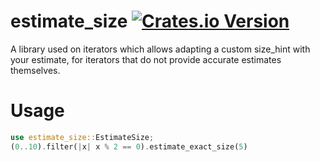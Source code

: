 # estimate_size [![Crates.io Version](https://img.shields.io/crates/v/estimate_size.svg)](https://crates.io/crates/estimate_size)

A library used on iterators which allows adapting a custom size_hint with your estimate, for iterators that do not provide accurate estimates themselves.

# Usage

```rust
use estimate_size::EstimateSize;
(0..10).filter(|x| x % 2 == 0).estimate_exact_size(5)
```

